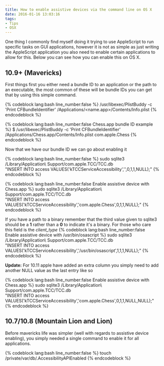 ```yaml
---
title: How to enable assistive devices via the command line on OS X
date: 2016-01-16 13:03:16
tags:
- Tips
- OSX
---
```


One thing I commonly find myself doing it trying to use AppleScript to run specific tasks on GUI applications, however it is not as simple as just writing the AppleScript application you also need to enable certain applications to allow for this. Below you can see how you can enable this on OS X.

## 10.9+ (Mavericks)

First things first you either need a bundle ID to an application or the path to an executable, the most common of these will be bundle IDs you can get that by using this simple command.

{% codeblock lang:bash line_number:false %}
/usr/libexec/PlistBuddy -c 'Print CFBundleIdentifier' /Applications/<name.app>/Contents/Info.plist
{% endcodeblock %}

{% codeblock lang:bash line_number:false Chess.app bundle ID example %}
$ /usr/libexec/PlistBuddy -c 'Print CFBundleIdentifier' /Applications/Chess.app/Contents/Info.plist
com.apple.Chess
{% endcodeblock %}

Now that we have our bundle ID we can go about enabling it 

{% codeblock lang:bash line_number:false %}
sudo sqlite3 /Library/Application\ Support/com.apple.TCC/TCC.db \
"INSERT INTO access VALUES('kTCCServiceAccessibility','<Bundle-ID>',0,1,1,NULL);"
{% endcodeblock %}

{% codeblock lang:bash line_number:false Enable assistive device with Chess.app %}
sudo sqlite3 /Library/Application\ Support/com.apple.TCC/TCC.db \
"INSERT INTO access VALUES('kTCCServiceAccessibility','com.apple.Chess',0,1,1,NULL);"
{% endcodeblock %}

If you have a path to a binary remember that the third value given to sqlite3 should be a **1** rather than a **0** to indicate it's a binary. For those who care this field is the *client_type*
{% codeblock lang:bash line_number:false Enable assistive device with /usr/bin/osascript %}
sudo sqlite3 /Library/Application\ Support/com.apple.TCC/TCC.db \
"INSERT INTO access VALUES('kTCCServiceAccessibility','/usr/bin/osascript',1,1,1,NULL);"
{% endcodeblock %}

**Update:** For 10.11 apple have added an extra column you simply need to add another NULL value as the last entry like so

{% codeblock lang:bash line_number:false Enable assistive device with Chess.app %}
sudo sqlite3 /Library/Application\ Support/com.apple.TCC/TCC.db \
"INSERT INTO access VALUES('kTCCServiceAccessibility','com.apple.Chess',0,1,1,NULL,NULL);"
{% endcodeblock %}

## 10.7/10.8 (Mountain Lion and Lion)

Before mavericks life was simpler (well with regards to assistive device enabling), you simply needed a single command to enable it for all applications.

{% codeblock lang:bash line_number:false %}
touch /private/var/db/.AccessibilityAPIEnabled
{% endcodeblock %}